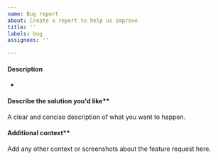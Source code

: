 ```yaml
---
name: Bug report
about: Create a report to help us improve
title: ''
labels: bug
assignees: ''

---
```


#### Description
-


#### Describe the solution you'd like**
A clear and concise description of what you want to happen.


#### Additional context**
Add any other context or screenshots about the feature request here.
